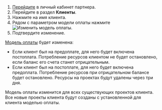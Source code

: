 
1. [Перейдите](https://partners.tech.vk.com) в личный кабинет партнера.
1. Перейдите в раздел **Клиенты**.
1. Нажмите на имя клиента.
1. Рядом с параметром модели оплаты нажмите ![Изменить модель оплаты](/ru/assets/pencil-icon.svg "inline").
1. Подтвердите изменение.

[Модель оплаты](/ru/intro/billing/concepts/physical-corporate#shema_oplaty) будет изменена:

- Если клиент был на предоплате, для него будет включена постоплата. Потребление ресурсов клиентом не будет остановлено, если баланс его счета станет отрицательным.
- Если клиент был на постоплате, для него будет включена предоплата. Потребление ресурсов при отрицательном балансе будет остановлено. Ресурсы на проектах будут удалены через три дня.

Модель оплаты изменится для всех существующих проектов клиента. Все новые проекты клиента будут созданы с установленной для клиента моделью оплаты.
